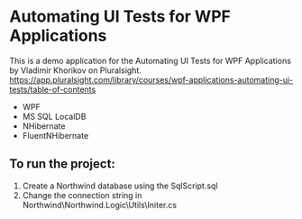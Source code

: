 # Automating UI Tests for WPF Applications
This is a demo application for the Automating UI Tests for WPF Applications by Vladimir Khorikov on Pluralsight.  
https://app.pluralsight.com/library/courses/wpf-applications-automating-ui-tests/table-of-contents

* WPF
* MS SQL LocalDB
* NHibernate
* FluentNHibernate

## To run the project:
1. Create a Northwind database using the SqlScript.sql
2. Change the connection string in Northwind\Northwind.Logic\Utils\Initer.cs
